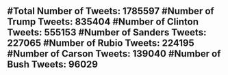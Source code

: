 #Total Number of Tweets: 1785597 
#Number of Trump Tweets: 835404
#Number of Clinton Tweets: 555153
#Number of Sanders Tweets: 227065
#Number of Rubio Tweets: 224195
#Number of Carson Tweets: 139040
#Number of Bush Tweets: 96029
---
